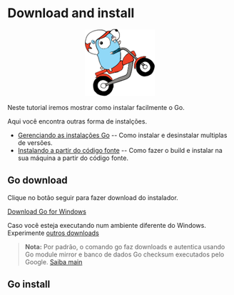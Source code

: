 # Download and install

<p align="center"><img src="assets/install-motorcycle.svg" width="auto" height="150"></p>

Neste tutorial iremos mostrar como instalar facilmente o Go.

Aqui você encontra outras forma de instalções.

- [Gerenciando as instalações Go](https://go.dev/doc/manage-install) -- Como instalar e desinstalar multiplas de versões.
- [Instalando a partir do código fonte](https://go.dev/doc/install/source) -- Como fazer o build e instalar na sua máquina a partir do código fonte.

## Go download

Clique no botão seguir para fazer download do instalador.

[Download Go for Windows](https://go.dev/dl/go1.18.1.windows-amd64.msi)

Caso você esteja executando num ambiente diferente do Windows. Experimente [outros downloads](https://go.dev/dl/) 

> **Nota:** Por padrão, o comando go faz downloads e autentica usando Go module mirror e banco de dados Go checksum executados pelo Google. [Saiba main](https://go.dev/dl)

## Go install

